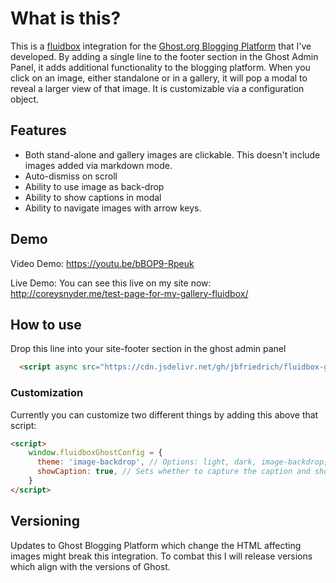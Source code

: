 # What is this? 
This is a [fluidbox](http://terrymun.github.io/Fluidbox/demo/index.html) integration for the [Ghost.org Blogging Platform](https://ghost.org/) that I've developed. By adding a single line to the footer section in the Ghost Admin Panel, it adds additional functionality to the blogging platform. When you click on an image, either standalone or in a gallery, it will pop a modal to reveal a larger view of that image. It is customizable via a configuration object.

## Features
 * Both stand-alone and gallery images are clickable. This doesn't include images added via markdown mode. 
 * Auto-dismiss on scroll
 * Ability to use image as back-drop
 * Ability to show captions in modal
 * Ability to navigate images with arrow keys. 

## Demo
Video Demo: https://youtu.be/bBOP9-Rpeuk

Live Demo: You can see this live on my site now: http://coreysnyder.me/test-page-for-my-gallery-fluidbox/

## How to use
Drop this line into your site-footer section in the ghost admin panel
```html
  <script async src="https://cdn.jsdelivr.net/gh/jbfriedrich/fluidbox-ghost-blog-plugin@1.2/fluidbox-ghost-blog-plugin.min.js"></script>
```

### Customization
Currently you can customize two different things by adding this above that script:

```html
<script>
    window.fluidboxGhostConfig = {
      theme: 'image-backdrop', // Options: light, dark, image-backdrop, hsla(262, 100%, 82%, 0.6)
      showCaption: true, // Sets whether to capture the caption and show it below the image when expanded
    }
</script>
```

## Versioning 
Updates to Ghost Blogging Platform which change the HTML affecting images might break this integration. To combat this I will release versions which align with the versions of Ghost.  
